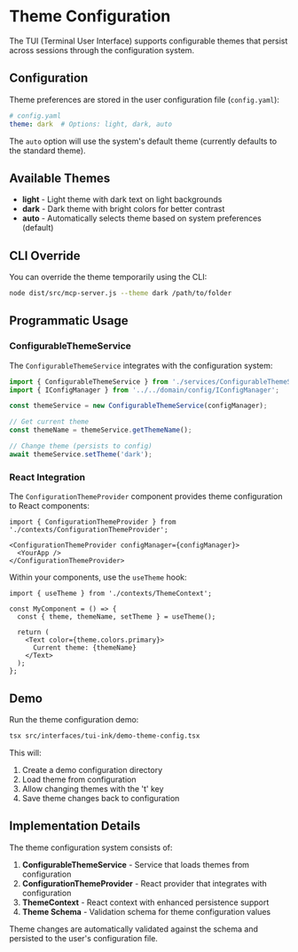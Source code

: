 # Theme Configuration

The TUI (Terminal User Interface) supports configurable themes that persist across sessions through the configuration system.

## Configuration

Theme preferences are stored in the user configuration file (`config.yaml`):

```yaml
# config.yaml
theme: dark  # Options: light, dark, auto
```

The `auto` option will use the system's default theme (currently defaults to the standard theme).

## Available Themes

- **light** - Light theme with dark text on light backgrounds
- **dark** - Dark theme with bright colors for better contrast
- **auto** - Automatically selects theme based on system preferences (default)

## CLI Override

You can override the theme temporarily using the CLI:

```bash
node dist/src/mcp-server.js --theme dark /path/to/folder
```

## Programmatic Usage

### ConfigurableThemeService

The `ConfigurableThemeService` integrates with the configuration system:

```typescript
import { ConfigurableThemeService } from './services/ConfigurableThemeService';
import { IConfigManager } from '../../domain/config/IConfigManager';

const themeService = new ConfigurableThemeService(configManager);

// Get current theme
const themeName = themeService.getThemeName();

// Change theme (persists to config)
await themeService.setTheme('dark');
```

### React Integration

The `ConfigurationThemeProvider` component provides theme configuration to React components:

```tsx
import { ConfigurationThemeProvider } from './contexts/ConfigurationThemeProvider';

<ConfigurationThemeProvider configManager={configManager}>
  <YourApp />
</ConfigurationThemeProvider>
```

Within your components, use the `useTheme` hook:

```tsx
import { useTheme } from './contexts/ThemeContext';

const MyComponent = () => {
  const { theme, themeName, setTheme } = useTheme();
  
  return (
    <Text color={theme.colors.primary}>
      Current theme: {themeName}
    </Text>
  );
};
```

## Demo

Run the theme configuration demo:

```bash
tsx src/interfaces/tui-ink/demo-theme-config.tsx
```

This will:
1. Create a demo configuration directory
2. Load theme from configuration
3. Allow changing themes with the 't' key
4. Save theme changes back to configuration

## Implementation Details

The theme configuration system consists of:

1. **ConfigurableThemeService** - Service that loads themes from configuration
2. **ConfigurationThemeProvider** - React provider that integrates with configuration
3. **ThemeContext** - React context with enhanced persistence support
4. **Theme Schema** - Validation schema for theme configuration values

Theme changes are automatically validated against the schema and persisted to the user's configuration file.